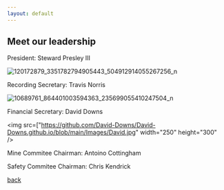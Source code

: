 ```yaml
---
layout: default
---
```


## Meet our leadership

President:
Steward Presley III

![120172879_3351782794905443_504912914055267256_n](https://user-images.githubusercontent.com/127059658/223015327-3b8ce732-df58-4069-87a9-0524e30a8c3a.jpg=250x250)



Recording Secretary:
Travis Norris

![10689761_864401003594363_235699055410247504_n](https://user-images.githubusercontent.com/127059658/223016605-50978e90-6db2-4e61-9edf-519befa6c6ec.jpg)


Financial Secretary:
David Downs 

<img src=["https://github.com/David-Downs/David-Downs.github.io/blob/main/Images/David.jpg" width="250" height="300" />






Mine Commitee Chairman: 
Antoino Cottingham 




Safety Commitee Chairman:
Chris Kendrick 





[back](./)
